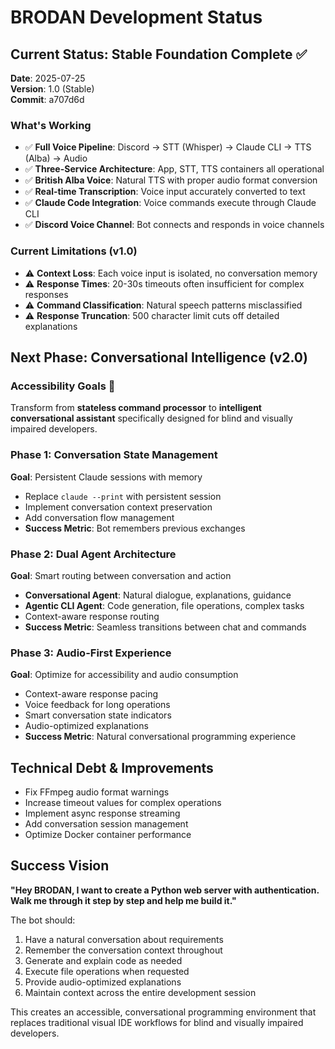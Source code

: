 # BRODAN Development Status

## Current Status: Stable Foundation Complete ✅

**Date**: 2025-07-25  
**Version**: 1.0 (Stable)  
**Commit**: a707d6d

### What's Working
- ✅ **Full Voice Pipeline**: Discord → STT (Whisper) → Claude CLI → TTS (Alba) → Audio
- ✅ **Three-Service Architecture**: App, STT, TTS containers all operational
- ✅ **British Alba Voice**: Natural TTS with proper audio format conversion
- ✅ **Real-time Transcription**: Voice input accurately converted to text
- ✅ **Claude Code Integration**: Voice commands execute through Claude CLI
- ✅ **Discord Voice Channel**: Bot connects and responds in voice channels

### Current Limitations (v1.0)
- ⚠️ **Context Loss**: Each voice input is isolated, no conversation memory
- ⚠️ **Response Times**: 20-30s timeouts often insufficient for complex responses
- ⚠️ **Command Classification**: Natural speech patterns misclassified
- ⚠️ **Response Truncation**: 500 character limit cuts off detailed explanations

## Next Phase: Conversational Intelligence (v2.0)

### Accessibility Goals 🦾
Transform from **stateless command processor** to **intelligent conversational assistant** specifically designed for blind and visually impaired developers.

### Phase 1: Conversation State Management
**Goal**: Persistent Claude sessions with memory
- Replace `claude --print` with persistent session
- Implement conversation context preservation
- Add conversation flow management
- **Success Metric**: Bot remembers previous exchanges

### Phase 2: Dual Agent Architecture  
**Goal**: Smart routing between conversation and action
- **Conversational Agent**: Natural dialogue, explanations, guidance
- **Agentic CLI Agent**: Code generation, file operations, complex tasks
- Context-aware response routing
- **Success Metric**: Seamless transitions between chat and commands

### Phase 3: Audio-First Experience
**Goal**: Optimize for accessibility and audio consumption
- Context-aware response pacing
- Voice feedback for long operations
- Smart conversation state indicators
- Audio-optimized explanations
- **Success Metric**: Natural conversational programming experience

## Technical Debt & Improvements
- Fix FFmpeg audio format warnings
- Increase timeout values for complex operations
- Implement async response streaming
- Add conversation session management
- Optimize Docker container performance

## Success Vision
**"Hey BRODAN, I want to create a Python web server with authentication. Walk me through it step by step and help me build it."**

The bot should:
1. Have a natural conversation about requirements
2. Remember the conversation context throughout
3. Generate and explain code as needed
4. Execute file operations when requested
5. Provide audio-optimized explanations
6. Maintain context across the entire development session

This creates an accessible, conversational programming environment that replaces traditional visual IDE workflows for blind and visually impaired developers.